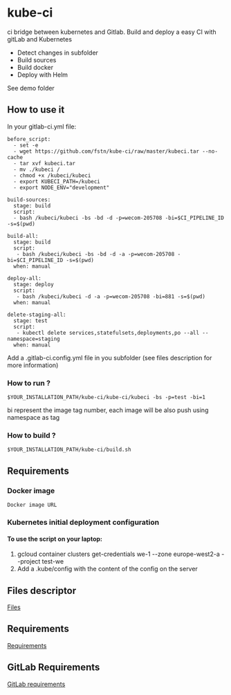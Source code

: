 # kube-ci
ci bridge between kubernetes and Gitlab.
Build and deploy a easy CI with gitLab and Kubernetes

- Detect changes in subfolder
- Build sources
- Build docker
- Deploy with Helm

See demo folder

## How to use it

In your gitlab-ci.yml file:
```
before_script:
  - set -e
  - wget https://github.com/fstn/kube-ci/raw/master/kubeci.tar --no-cache
  - tar xvf kubeci.tar
  - mv ./kubeci /
  - chmod +x /kubeci/kubeci
  - export KUBECI_PATH=/kubeci
  - export NODE_ENV="development"
  
build-sources:
  stage: build
  script:
  - bash /kubeci/kubeci -bs -bd -d -p=wecom-205708 -bi=$CI_PIPELINE_ID -s=$(pwd)

build-all:
  stage: build
  script:
   - bash /kubeci/kubeci -bs -bd -d -a -p=wecom-205708 -bi=$CI_PIPELINE_ID -s=$(pwd)
  when: manual

deploy-all:
  stage: deploy
  script:
   - bash /kubeci/kubeci -d -a -p=wecom-205708 -bi=881 -s=$(pwd)
  when: manual

delete-staging-all:
  stage: test
  script:
   - kubectl delete services,statefulsets,deployments,po --all --namespace=staging
  when: manual
```

Add a .gitlab-ci.config.yml file in you subfolder (see files description for more information)

### How to run ?
```
$YOUR_INSTALLATION_PATH/kube-ci/kube-ci/kubeci -bs -p=test -bi=1
```

bi represent the image tag number, each image will be also push using namespace as tag

### How to build ?
```
$YOUR_INSTALLATION_PATH/kube-ci/build.sh
```

## Requirements

### Docker image
   
    Docker image URL
   
    
### Kubernetes initial deployment configuration

#### To use the script on your laptop:
1) gcloud container clusters get-credentials we-1 --zone europe-west2-a --project test-we
2) Add a .kube/config with the content of the config on the server


## Files descriptor
[Files](FILES.MD)

## Requirements
[Requirements](REQUIREMENTS.MD)

## GitLab Requirements
[GitLab requirements](GITLAB.MD)

